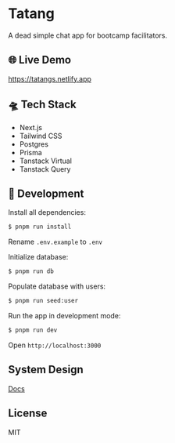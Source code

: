 # Tatang

A dead simple chat app for bootcamp facilitators.

## 🌐 Live Demo

https://tatangs.netlify.app

## 🛸 Tech Stack

- Next.js
- Tailwind CSS
- Postgres
- Prisma
- Tanstack Virtual
- Tanstack Query

## 🔩 Development

Install all dependencies:

```sh
$ pnpm run install
```

Rename `.env.example` to `.env`

Initialize database:

```sh
$ pnpm run db
```

Populate database with users:

```sh
$ pnpm run seed:user
```

Run the app in development mode:

```sh
$ pnpm run dev
```

Open `http://localhost:3000`

## System Design

[Docs](https://github.com/miayam/tatang/blob/main/SYSTEM-DESIGN.md)

## License

MIT
